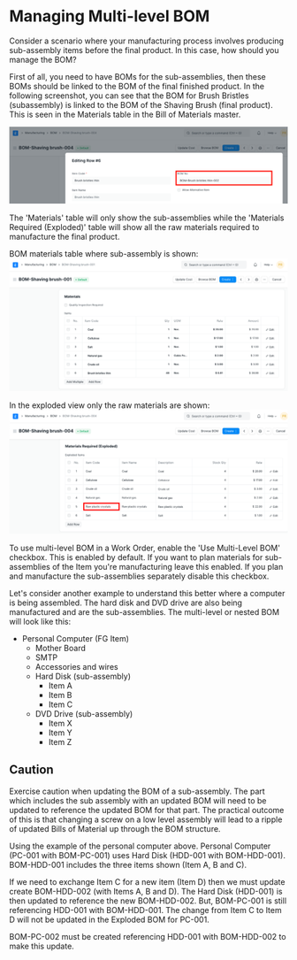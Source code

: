 
# Managing Multi-level BOM



Consider a scenario where your manufacturing process involves producing sub-assembly items before the final product. In this case, how should you manage the BOM?


First of all, you need to have BOMs for the sub-assemblies, then these BOMs should be linked to the BOM of the final finished product. In the following screenshot, you can see that the BOM for Brush Bristles (subassembly) is linked to the BOM of the Shaving Brush (final product). This is seen in the Materials table in the Bill of Materials master.


![Multi-level BOM](/files/multi-bom.png)


The 'Materials' table will only show the sub-assemblies while the 'Materials Required (Exploded)' table will show all the raw materials required to manufacture the final product.


BOM materials table where sub-assembly is shown:
![Multi-level BOM](/files/bom-materials.png)


In the exploded view only the raw materials are shown:
![Multi-level BOM](/files/bom-materials-exploded.png)


To use multi-level BOM in a Work Order, enable the 'Use Multi-Level BOM' checkbox. This is enabled by default. If you want to plan materials for sub-assemblies of the Item you're manufacturing leave this enabled. If you plan and manufacture the sub-assemblies separately disable this checkbox.


Let's consider another example to understand this better where a computer is being assembled. The hard disk and DVD drive are also being manufactured and are the sub-assemblies. The multi-level or nested BOM will look like this:


* Personal Computer (FG Item)
	+ Mother Board
	+ SMTP
	+ Accessories and wires
	+ Hard Disk (sub-assembly)
		- Item A
		- Item B
		- Item C
	+ DVD Drive (sub-assembly)
		- Item X
		- Item Y
		- Item Z


## Caution


Exercise caution when updating the BOM of a sub-assembly. The part which includes the sub assembly with an updated BOM will need to be updated to reference the updated BOM for that part. The practical outcome of this is that changing a screw on a low level assembly will lead to a ripple of updated Bills of Material up through the BOM structure.


Using the example of the personal computer above.
Personal Computer (PC-001 with BOM-PC-001) uses Hard Disk (HDD-001 with BOM-HDD-001).
BOM-HDD-001 includes the three items shown (Item A, B and C).


If we need to exchange Item C for a new item (Item D) then we must update create BOM-HDD-002 (with Items A, B and D). The Hard Disk (HDD-001) is then updated to reference the new BOM-HDD-002. But, BOM-PC-001 is still referencing HDD-001 with BOM-HDD-001. The change from Item C to Item D will not be updated in the Exploded BOM for PC-001.


BOM-PC-002 must be created referencing HDD-001 with BOM-HDD-002 to make this update.




